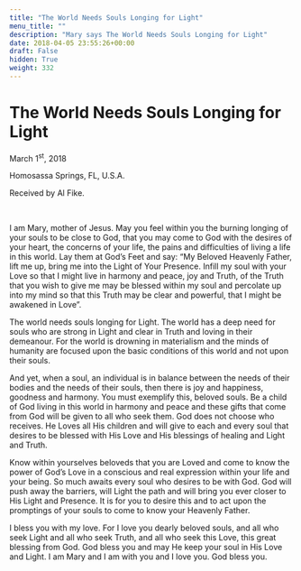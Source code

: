 ```yaml
---
title: "The World Needs Souls Longing for Light"
menu_title: ""
description: "Mary says The World Needs Souls Longing for Light"
date: 2018-04-05 23:55:26+00:00
draft: False
hidden: True
weight: 332
---
```

# The World Needs Souls Longing for Light

March 1<sup>st</sup>, 2018

Homosassa Springs, FL, U.S.A.

Received by Al Fike.

 

I am Mary, mother of Jesus.  May you feel within you the burning longing of your souls to be close to God, that you may come to God with the desires of your heart, the concerns of your life, the pains and difficulties of living a life in this world.  Lay them at God’s Feet and say: “My Beloved Heavenly Father, lift me up, bring me into the Light of Your Presence.  Infill my soul with your Love so that I might live in harmony and peace, joy and Truth, of the Truth that you wish to give me may be blessed within my soul and percolate up into my mind so that this Truth may be clear and powerful, that I might be awakened in Love”.

The world needs souls longing for Light.  The world has a deep need for souls who are strong in Light and clear in Truth and loving in their demeanour.  For the world is drowning in materialism and the minds of humanity are focused upon the basic conditions of this world and not upon their souls.

And yet, when a soul, an individual is in balance between the needs of their bodies and the needs of their souls, then there is joy and happiness, goodness and harmony.  You must exemplify this, beloved souls.  Be a child of God living in this world in harmony and peace and these gifts that come from God will be given to all who seek them.  God does not choose who receives.  He Loves all His children and will give to each and every soul that desires to be blessed with His Love and His blessings of healing and Light and Truth.

Know within yourselves beloveds that you are Loved and come to know the power of God’s Love in a conscious and real expression within your life and your being.  So much awaits every soul who desires to be with God.  God will push away the barriers, will Light the path and will bring you ever closer to His Light and Presence.  It is for you to desire this and to act upon the promptings of your souls to come to know your Heavenly Father.

I bless you with my love.  For I love you dearly beloved souls, and all who seek Light and all who seek Truth, and all who seek this Love, this great blessing from God.  God bless you and may He keep your soul in His Love and Light.  I am Mary and I am with you and I love you. God bless you.
